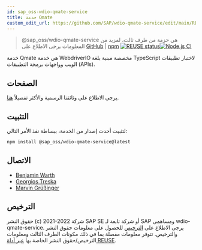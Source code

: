 ```yaml
---
id: sap_oss-wdio-qmate-service
title: خدمة Qmate
custom_edit_url: https://github.com/SAP/wdio-qmate-service/edit/main/README.md
---
```



> @sap_oss/wdio-qmate-service هي حزمة من طرف ثالث، لمزيد من المعلومات يرجى الاطلاع على [GitHub](https://github.com/SAP/wdio-qmate-service) | [npm](https://www.npmjs.com/package/@sap_oss/wdio-qmate-service)
[![REUSE status](https://api.reuse.software/badge/github.com/SAP/wdio-qmate-service)](https://api.reuse.software/info/github.com/SAP/wdio-qmate-service)[![Node.js CI](https://github.com/SAP/wdio-qmate-service/actions/workflows/node.js.yml/badge.svg)](https://github.com/SAP/wdio-qmate-service/actions/workflows/node.js.yml)

خدمة Qmate هي خدمة WebdriverIO مخصصة مبنية بلغة TypeScript لاختبار تطبيقات الويب وواجهات برمجة التطبيقات (APIs).

## الصفحات
يرجى الاطلاع على وثائقنا الرسمية والأكثر تفصيلاً [هنا](https://sap.github.io/wdio-qmate-service/).

## التثبيت
لتثبيت أحدث إصدار من الخدمة، ببساطة نفذ الأمر التالي:
```bash
npm install @sap_oss/wdio-qmate-service@latest
```

## الاتصال
- [Benjamin Warth](mailto:benjamin.warth@sap.com)
- [Georgios Treska](mailto:georgios.treska@sap.com)
- [Marvin Grüßinger](mailto:marvin.gruessinger@sap.com)


## الترخيص
حقوق النشر (c) 2021-2022 شركة SAP SE أو شركة تابعة لـ SAP ومساهمي wdio-qmate-service. يرجى الاطلاع على [الترخيص](https://github.com/SAP/wdio-qmate-service/blob/main/./LICENSES/Apache-2.0.txt) للحصول على معلومات حقوق النشر والترخيص. تتوفر معلومات مفصلة بما في ذلك مكونات الطرف الثالث ومعلومات الترخيص/حقوق النشر الخاصة بها [عبر أداة REUSE](https://api.reuse.software/info/github.com/SAP/wdio-qmate-service).